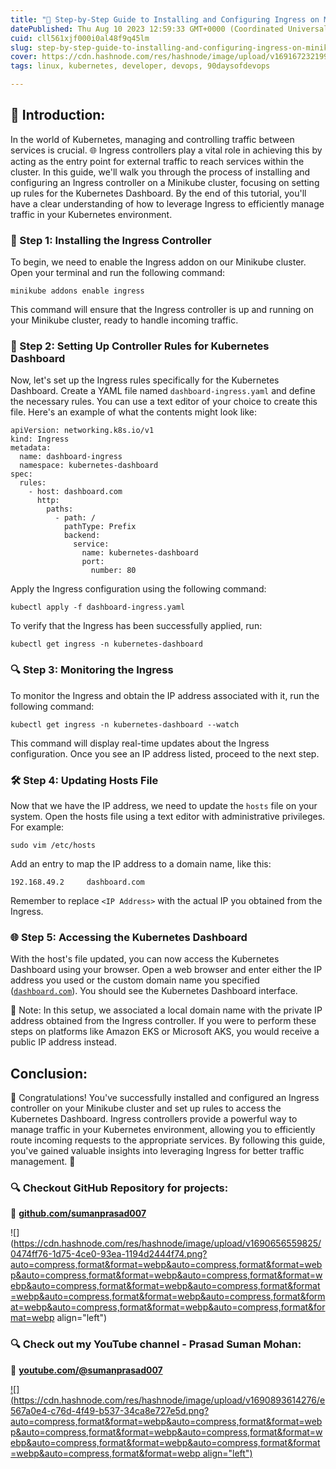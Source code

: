```yaml
---
title: "🚀 Step-by-Step Guide to Installing and Configuring Ingress on Minikube Cluster"
datePublished: Thu Aug 10 2023 12:59:33 GMT+0000 (Coordinated Universal Time)
cuid: cll561xjf000i0al48f9q45lm
slug: step-by-step-guide-to-installing-and-configuring-ingress-on-minikube-cluster
cover: https://cdn.hashnode.com/res/hashnode/image/upload/v1691672321990/706ee7e9-0c07-4183-b54c-b8c5656259b9.avif
tags: linux, kubernetes, developer, devops, 90daysofdevops

---
```


## **📍 Introduction:**

In the world of Kubernetes, managing and controlling traffic between services is crucial. 🌐 Ingress controllers play a vital role in achieving this by acting as the entry point for external traffic to reach services within the cluster. In this guide, we'll walk you through the process of installing and configuring an Ingress controller on a Minikube cluster, focusing on setting up rules for the Kubernetes Dashboard. By the end of this tutorial, you'll have a clear understanding of how to leverage Ingress to efficiently manage traffic in your Kubernetes environment.

### 🔧 Step 1: Installing the Ingress Controller

To begin, we need to enable the Ingress addon on our Minikube cluster. Open your terminal and run the following command:

```plaintext
minikube addons enable ingress
```

This command will ensure that the Ingress controller is up and running on your Minikube cluster, ready to handle incoming traffic.

### 📝 Step 2: Setting Up Controller Rules for Kubernetes Dashboard

Now, let's set up the Ingress rules specifically for the Kubernetes Dashboard. Create a YAML file named `dashboard-ingress.yaml` and define the necessary rules. You can use a text editor of your choice to create this file. Here's an example of what the contents might look like:

```plaintext
apiVersion: networking.k8s.io/v1
kind: Ingress
metadata:
  name: dashboard-ingress
  namespace: kubernetes-dashboard
spec:
  rules:
    - host: dashboard.com
      http:
        paths:
          - path: /
            pathType: Prefix
            backend:
              service:
                name: kubernetes-dashboard
                port:
                  number: 80
```

Apply the Ingress configuration using the following command:

```plaintext
kubectl apply -f dashboard-ingress.yaml
```

To verify that the Ingress has been successfully applied, run:

```plaintext
kubectl get ingress -n kubernetes-dashboard
```

### 🔍 Step 3: Monitoring the Ingress

To monitor the Ingress and obtain the IP address associated with it, run the following command:

```plaintext
kubectl get ingress -n kubernetes-dashboard --watch
```

This command will display real-time updates about the Ingress configuration. Once you see an IP address listed, proceed to the next step.

### 🛠️ Step 4: Updating Hosts File

Now that we have the IP address, we need to update the `hosts` file on your system. Open the hosts file using a text editor with administrative privileges. For example:

```plaintext
sudo vim /etc/hosts
```

Add an entry to map the IP address to a domain name, like this:

```plaintext
192.168.49.2     dashboard.com
```

Remember to replace `<IP Address>` with the actual IP you obtained from the Ingress.

### 🌐 Step 5: Accessing the Kubernetes Dashboard

With the host's file updated, you can now access the Kubernetes Dashboard using your browser. Open a web browser and enter either the IP address you used or the custom domain name you specified ([`dashboard.com`](http://dashboard.com)). You should see the Kubernetes Dashboard interface.

📌 Note: In this setup, we associated a local domain name with the private IP address obtained from the Ingress controller. If you were to perform these steps on platforms like Amazon EKS or Microsoft AKS, you would receive a public IP address instead.

## Conclusion:

🎉 Congratulations! You've successfully installed and configured an Ingress controller on your Minikube cluster and set up rules to access the Kubernetes Dashboard. Ingress controllers provide a powerful way to manage traffic in your Kubernetes environment, allowing you to efficiently route incoming requests to the appropriate services. By following this guide, you've gained valuable insights into leveraging Ingress for better traffic management. 🚦

### **🔍 Checkout GitHub Repository for projects:**

**🔗** [**github.com/sumanprasad007**](http://github.com/sumanprasad007)

![](https://cdn.hashnode.com/res/hashnode/image/upload/v1690656559825/0474ff76-1d75-4ce0-93ea-1194d2444f74.png?auto=compress,format&format=webp&auto=compress,format&format=webp&auto=compress,format&format=webp&auto=compress,format&format=webp&auto=compress,format&format=webp&auto=compress,format&format=webp&auto=compress,format&format=webp&auto=compress,format&format=webp&auto=compress,format&format=webp&auto=compress,format&format=webp align="left")

### **🔍 Check out my YouTube channel - Prasad Suman Mohan:**

🔗 [**youtube.com/@sumanprasad007**](http://youtube.com/@sumanprasad007)

[![](https://cdn.hashnode.com/res/hashnode/image/upload/v1690893614276/e567a0e4-c76d-4f49-b537-34ca8e727e5d.png?auto=compress,format&format=webp&auto=compress,format&format=webp&auto=compress,format&format=webp&auto=compress,format&format=webp&auto=compress,format&format=webp&auto=compress,format&format=webp&auto=compress,format&format=webp align="left")](https://www.youtube.com/@sumanprasad007)